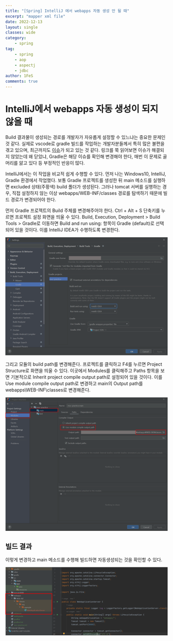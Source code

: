 ```yaml
---
title: "[Spring] IntelliJ 에서 webapps 자동 생성 안 될 때"
excerpt: "mapper xml file"
date: 2022-12-13
layout: single
classes: wide
category:
    - spring
tag:
    - spring
    - aop
    - aspectj
    - jdbc
author: 1FeS
comments: true
---
```


# IntelliJ에서 webapps 자동 생성이 되지 않을 때

Build 결과물이 생성되는 경로를 개발자가 자유롭게 설정할 수 있느냐는 중요한 문제인 것 같다. 실제로 vscode로 gradle 빌드를 작업하는 개발자분들께서 특히 많은 불편을 겪고 있으며, 최근까지도 [이슈](https://github.com/redhat-developer/vscode-java/issues/634#issuecomment-1341448118)가 되고 있는 것 같다. 링크를 쭉 읽어보면 이슈가 해결되지 않았는데 왜 닫았냐, Gradle은 해당 이슈를 확인해 변경해야 한다, 매번 이 문제로 골머리를 앓고 있다 등 부정적인 반응이 많다.

IntelliJ에서는 이 작업을 비교적 쉽게 수행할 수 있다. 먼저 나는 Windows10, IntelliJ, Gradle 환경에서 작업했다. 보통 Gradle 프로젝트를 생성한 뒤 main 메소드를 실행하면 excluded 상태(주황색) build 폴더가 생성된다. 그러나 tomcat 서버를 실행하는 경우, 직접 설정하지 않는 이상 webapps/WEB-INF/classes 경로를 탐색하기 때문에 빌드 경로가 변경되어야 한다.

먼저 Gradle 프로젝트의 Build 주체를 변경해주어야 한다. Ctrl + Alt + S 단축키를 누르면 프로젝트 설정 화면을 띄울 수 있다. Build, Execution, Deployment > Build Tools > Gradle로 이동하면 Build and run using: 항목이 Gradle (default)로 선택되어 있을 것이다. 이를 IntelliJ IDEA가 수행하도록 변경한다.

<img src="/_img/2022-12-13/build setting.png">

그리고 모듈의 build path를 변경해준다. 프로젝트를 클릭하고 F4를 누르면 Project Structure로 화면을 띄울 수 있다. 이곳에서 Modules를 클릭해주고 Paths 항목을 보면 기본적으로 Inherit project compile output path로 설정되어 있을 것이다. 이를 Use module compile output path로 변경하고 main의 Output path를 webapps\WEB-INF\classes로 변경해준다.

<img src="/_img/2022-12-13/build out path.png">

## 빌드 결과

이렇게 변경하고 main 메소드를 수행해 빌드하면 자동생성되는 것을 확인할 수 있다.

<img src="/_img/2022-12-13/webapps.png">